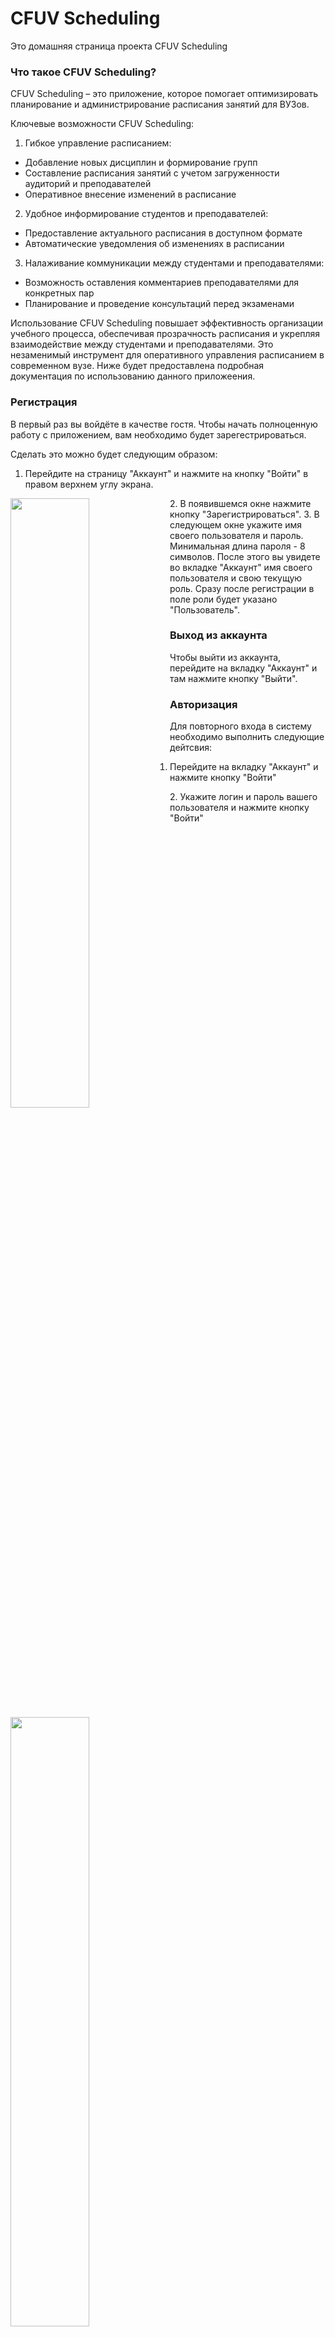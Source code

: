 # CFUV Scheduling
Это домашняя страница проекта CFUV Scheduling

### Что такое CFUV Scheduling?
CFUV Scheduling – это приложение, которое помогает оптимизировать планирование и администрирование расписания занятий для ВУЗов.

Ключевые возможности CFUV Scheduling:

1. Гибкое управление расписанием:
  + Добавление новых дисциплин и формирование групп
  + Составление расписания занятий с учетом загруженности аудиторий и преподавателей
  + Оперативное внесение изменений в расписание 
2. Удобное информирование студентов и преподавателей:
  + Предоставление актуального расписания в доступном формате
  + Автоматические уведомления об изменениях в расписании
3. Налаживание коммуникации между студентами и преподавателями:
  + Возможность оставления комментариев преподавателями для конкретных пар
  + Планирование и проведение консультаций перед экзаменами

Использование CFUV Scheduling повышает эффективность организации учебного процесса, обеспечивая прозрачность расписания и укрепляя взаимодействие между студентами и преподавателями. Это незаменимый инструмент для оперативного управления расписанием в современном вузе. Ниже будет предоставлена подробная документация по использованию данного приложеения.

### Регистрация
В первый раз вы войдёте в качестве гостя. Чтобы начать полноценную работу с приложением, вам необходимо будет зарегестрироваться.

Сделать это можно будет следующим образом:
1. Перейдите на страницу "Аккаунт" и нажмите на кнопку "Войти" в правом верхнем углу экрана.
<img src="./img/IMG_20240612_234452.jpg" width=50% height=50% align="left">
2. В появившемся окне нажмите кнопку "Зарегистрироваться".
<img src="./img/IMG_20240612_234511.jpg" width=50% height=50% align="left">
3. В следующем окне укажите имя своего пользователя и пароль. Минимальная длина пароля - 8 символов.
<img src="./img/IMG_20240612_234601.jpg" width=50% height=50% align="left">
После этого вы увидете во вкладке "Аккаунт" имя своего пользователя и свою текущую роль. Сразу после регистрации в поле роли будет указано "Пользователь".

### Выход из аккаунта
Чтобы выйти из аккаунта, перейдите на вкладку "Аккаунт" и там нажмите кнопку "Выйти".
<img src="./img/IMG_20240612_234616.jpg" width=50% height=50% align="left">

### Авторизация
Для повторного входа в систему необходимо выполнить следующие дейтсвия:
1. Перейдите на вкладку "Аккаунт" и нажмите кнопку "Войти"
<img src="./img/IMG_20240612_234452.jpg" width=50% height=50% align="left">
2. Укажите логин и пароль вашего пользователя и нажмите кнопку "Войти"
<img src="./img/Screenshot_2024_06_12_23_47_47_707_ru_cfuv_cfuvscheduling_edit.jpg" width=50% height=50%>

### Просмотр расписания
#### Выбор группы
Выбрать группу можно на вкладке "Расписания". Перейдя на вкладку, просто переместите флажок на нужную группу.
<img src="./img/IMG_20240612_234629.jpg" width=50% height=50% align="left">

#### Страница просмотра расписания
Список пар на текущий день показан на вкладке "Пары". Здесь вы можете просмотреть список пар на сегодня, прочитать комментарии к парам, оставленные преподавателями, а также увидеть какие преподаватели ведут пары.
<img src="./img/IMG_20240612_234644.jpg" width=50% height=50% align="left">
Чтобы увидеть более подробную информацию о паре, нажмите на нужную вам пару.
<img src="./img/IMG_20240612_234700.jpg" width=50% height=50% align="left">

#### Переключение даты
Чтобы просмотреть расписание на другой день, наклацайте стрелочками нужную дату. Стрелочка влево показывает дни до текущего, стрелочка вправо - дни после текущего.
<img src="./img/IMG_20240612_2349112.jpg" width=50% height=50% align="left">
<img src="./img/IMG_20240612_2349442.jpg" width=50% height=50% align="left">

#### Включение уведомлений и следующей паре
В CFUV Scheduling есть возмонжость напоминания о следующей паре. Чтобы включить напоминение, нужно на вкладке "Аккаунт" включить опцию "Уведомления".
<img src="./img/Screenshot-2024-06-13%20135243.png" width=50% height=50% align="left">

#### Дополнительный функционал преподавателя
Преподаватель дополнительно может добавлять и удалять консультации, а также писать комментарии к своим парам. Работать с чужими парами преподаватель не может.

#### Добавление комментария к своей паре
Если вы зашли в аккаунт с ролью "Преподаватель", то у вас появляется возможность оставлять комментарии к своим парам. Для этого нужно:
1. Нажать на свою пару, к которой вы хотите оставить комментарий, и нажать "Пометка"
<img src="./img/Screenshot_2024_06_12_23_52_11_402_ru_cfuv_cfuvscheduling_edit.jpg" width=50% height=50% align="left">
3. В появившемся поле ввести комментарий и подтвердить изменения кнопкой "Ок"
<img src="./img/Screenshot_2024_06_12_23_52_26_459_ru_cfuv_cfuvscheduling_edit.jpg" width=50% height=50% align="left">

#### Добавление и удаление консультации
Если вы зашли в аккаунт с ролью "Преподаватель", у вас также появится возможность добавлять консультации по своим предметам.
Чтобы добавить консультацию, необходимо:
1. Нажать на "+" в правом нижнем углу экрана.
<img src="./img/IMG_20240612_235650.jpg" width=50% height=50% align="left">
2. В появившемся окне заполнить название предмета, кабинет, дату и номер пары. Поле "Комментарий" не обязательное, его можно оставить пустым.
3. Нажать кнопку "Сохранить"
<img src="./img/Screenshot_2024_06_12_23_57_32_011_ru_cfuv_cfuvscheduling_edit.jpg" width=50% height=50% align="left">
Дату при заполнении данных о новой паре можно указать через календарь. Для этого нажмите на календарик в поре "Дата" и в появивишемся календаре выберите нужную дату.
<img src="./img/Screenshot_2024_06_12_23_57_46_055_ru_cfuv_cfuvscheduling_edit.jpg" width=50% height=50% align="left">
4. Чтобы удалить консультацию, достаточно развернуть подробную информацию о консультации и нажать на значок мусорной козрины.
<img src="./img/Screenshot_2024_06_12_23_53_09_161_ru_cfuv_cfuvscheduling_edit.jpg" width=50% height=50% align="left">

### Составление расписания администраторами
Администраторы в CFUV Scheduling занимаются составлением расписания. У них есть две возможности: добавять и удалять пары.

#### Добавление пары
Чтобы добавить пару, необходимо:
1. Нажать на "+" в правом нижнем углу экрана.
<img src="./img/IMG_20240612_235650.jpg" width=50% height=50% align="left">
2. В появившемся окне заполнить все обязательные поля. Поле "Комментарий" необязательно, его можно пропустить.
3. Нажать кнопку "Сохранить".
<img src="./img/Screenshot_2024_06_13_00_06_47_877_ru_cfuv_cfuvscheduling_edit.jpg" width=50% height=50% align="left">
Пара не добавится в расписание указанного дня, если пара с таким номером уже существует. Поэтому заранее проверяйте наличие пары нужным вам номером.

#### Удаление пары
В отличие от преподавателей, администраторы могут удалять любые пары. Для этого нужно показать более подробную информацию о паре и нажать на значок мусорной карзины. Мы можем увидеть это, развернув информацию о парах для всех предметов:
<img src="./img/Screenshot_2024_06_13_00_01_48_862_ru_cfuv_cfuvscheduling_edit.jpg" width=50% height=50% align="left">